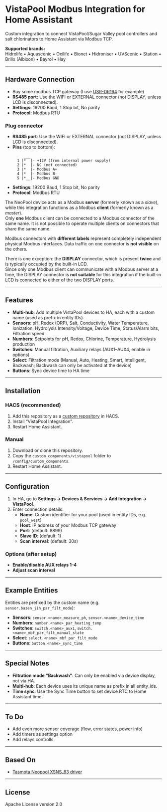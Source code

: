 # VistaPool Modbus Integration for Home Assistant

Custom integration to connect VistaPool/Sugar Valley pool controllers and salt chlorinators to Home Assistant via Modbus TCP.

**Supported brands:**  
Hidrolife • Aquascenic • Oxilife • Bionet • Hidroniser • UVScenic • Station • Brilix (Albixon) • Bayrol • Hay

---

## Hardware Connection

- Buy some modbus TCP gateway (I use [USR-DR164](https://www.pusr.com/products/Serial-to-Dual-Band-WiFi-Converter.html) for example)
- **RS485 port:** Use the WIFI or EXTERNAL connector (not DISPLAY, unless LCD is disconnected).
- **Settings:** 19200 Baud, 1 Stop bit, No parity
- **Protocol:** Modbus RTU

### Plug connector

- **RS485 port**: Use the WIFI or EXTERNAL connector (not DISPLAY, unless LCD is disconnected).
- **Pins** (top to bottom):
    ```
         ___
      1 |*  |- +12V (from internal power supply)
      2 |*  |- NC (not connected)
      3 |*  |- Modbus A+
      4 |*  |- Modbus B-
      5 |*__|- Modbus GND
    ```
- **Settings**: 19200 Baud, 1 Stop bit, No parity
- **Protocol**: Modbus RTU


The NeoPool device acts as a Modbus **server** (formerly known as a *slave*), while this integration functions as a Modbus **client** (formerly known as a *master*).  
Only **one** Modbus client can be connected to a Modbus connector of the same name. It is not possible to operate multiple clients on connectors that share the same name.

Modbus connectors with **different labels** represent completely independent physical Modbus interfaces. Data traffic on one connector is **not visible** on the others.

There is one exception: the **DISPLAY** connector, which is present **twice** and is typically occupied by the built-in LCD.  
Since only one Modbus client can communicate with a Modbus server at a time, the DISPLAY connector is **not suitable** for this integration if the built-in LCD is connected to either of the two DISPLAY ports.

---

## Features

- **Multi-hub**: Add multiple VistaPool devices to HA, each with a custom name (used as prefix in entity IDs).
- **Sensors**: pH, Redox (ORP), Salt, Conductivity, Water Temperature, Ionization, Hydrolysis Intensity/Voltage, Device Time, Status/Alarm bits, Filtration speed
- **Numbers**: Setpoints for pH, Redox, Chlorine, Temperature, Hydrolysis production
- **Switches**: Manual filtration, Auxiliary relays (AUX1–AUX4, enable in options)
- **Select**: Filtration mode (Manual, Auto, Heating, Smart, Intelligent, Backwash; Backwash can only be activated at the device)
- **Buttons**: Sync device time to HA time

---

## Installation

### HACS (recommended)
1. Add this repository as a [custom repository](https://hacs.xyz/docs/faq/custom_repositories/) in HACS.
2. Install “VistaPool Integration”.
3. Restart Home Assistant.

### Manual
1. Download or clone this repository.
2. Copy the `custom_components/vistapool` folder to `/config/custom_components`.
3. Restart Home Assistant.

---

## Configuration

1. In HA, go to **Settings → Devices & Services → Add Integration → VistaPool**.
2. Enter connection details:
    - **Name**: Custom identifier for your pool (used in entity IDs, e.g. `pool_west`)
    - **Host**: IP address of your Modbus TCP gateway
    - **Port**: (default: 8899)
    - **Slave ID**: (default: 1)
    - **Scan interval**: (default: 30s)

### Options (after setup)

- **Enable/disable AUX relays 1–4**
- **Adjust scan interval**

---

## Example Entities

Entities are prefixed by the custom name (e.g. `sensor.bazen_jih_par_filt_mode`):

- **Sensors**: `sensor.<name>_measure_ph`, `sensor.<name>_device_time`
- **Numbers**: `number.<name>_par_heating_temp`
- **Switches**: `switch.<name>_aux1`, `switch.<name>_mbf_par_filt_manual_state`
- **Select**: `select.<name>_mbf_par_filt_mode`
- **Buttons**: `button.<name>_sync_time`

---

## Special Notes

- **Filtration mode "Backwash"**: Can only be enabled via device display, not via HA.
- **Multi-hub**: Each device uses its unique name as prefix in all entity_ids.
- **Time sync**: Use the Sync Time button to set device RTC to Home Assistant time.

---

## To Do

- Add even more sensor coverage (flow, error states, power info)
- Add timers as settings option
- Add relays controlls

---

## Based On

- [Tasmota Neopool XSNS_83 driver](https://github.com/arendst/Tasmota/blob/master/tasmota/tasmota_xsns_sensor/xsns_83_neopool.ino)

---

## License

Apache License version 2.0
